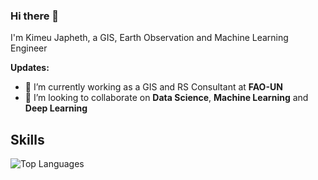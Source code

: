 ### Hi there 👋

I'm Kimeu Japheth, a GIS, Earth Observation and Machine Learning Engineer

**Updates:**

- 🔭 I’m currently working as a GIS and RS Consultant at **FAO-UN**
- 👯 I’m looking to collaborate on **Data Science**, **Machine Learning** and **Deep Learning**

## **Skills**

![Top Languages](https://github-readme-stats.vercel.app/api/top-langs/?username=Kimeu-Jeff&theme=radical)

<!--
**Kimeu-Jeff/Kimeu-Jeff** is a ✨ _special_ ✨ repository because its `README.md` (this file) appears on your GitHub profile.

Here are some ideas to get you started:

- 🔭 I’m currently working on ...
- 🌱 I’m currently learning ...
- 👯 I’m looking to collaborate on ...
- 🤔 I’m looking for help with ...
- 💬 Ask me about ...
- 📫 How to reach me: ...
- 😄 Pronouns: ...
- ⚡ Fun fact: ...
-->
